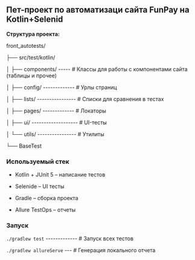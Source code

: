 ## Пет-проект по автоматизаци сайта FunPay на Kotlin+Selenid
**Структура проекта:**

front_autotests/

├── src/test/kotlin/   

│   ├── components/ -----   # Классы для работы с компонентами сайта (таблицы и прочее)

│   ├── config/    -------------    # Урлы страниц

│   ├── lists/       ----------------  # Списки для сравнения в тестах

│   ├── pages/     -------------    # Локаторы

│   ├── ui/     -------------------       # UI-тесты

│   └── utils/     ----------------    # Утилиты

└── BaseTest

### Используемый стек
 - Kotlin + JUnit 5 – написание тестов

 - Selenide – UI тесты

 - Gradle – сборка проекта

 - Allure TestOps – отчеты

### Запуск
`./gradlew test`          -------------          # Запуск всех тестов

`./gradlew allureServe`       ---      # Генерация локального отчета 




